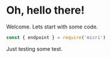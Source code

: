 # Oh, hello there!

Welcome. Lets start with some code.

```js
const { endpoint } = require('micri')
```

Just testing some test.